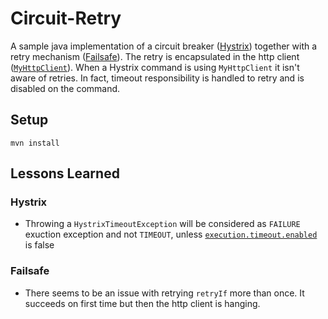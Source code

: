 # Circuit-Retry
A sample java implementation of a circuit breaker ([Hystrix](https://github.com/Netflix/Hystrix)) together with a retry mechanism ([Failsafe](https://github.com/jhalterman/failsafe#retries)).
The retry is encapsulated in the http client ([`MyHttpClient`](src/main/java/com/bauer/sample/circuitretry/MyHttpClient)). When a Hystrix command is using `MyHttpClient` it isn't aware of retries. 
In fact, timeout responsibility is handled to retry and is disabled on the command.  
 
## Setup
`mvn install`

## 

## Lessons Learned
### Hystrix
* Throwing a `HystrixTimeoutException` will be considered as `FAILURE` exuction exception and not `TIMEOUT`, unless [`execution.timeout.enabled`](https://github.com/Netflix/Hystrix/wiki/Configuration#executiontimeoutenabled) is false

### Failsafe
* There seems to be an issue with retrying `retryIf` more than once. It succeeds on first time but then the http client is hanging.
